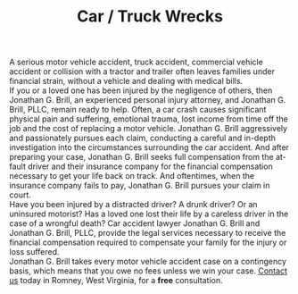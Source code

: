 ---
title: Car / Truck Wrecks
meta_description:
weight: 10
icon: car-burst
hide_from_subnav: false
description: >
  When a crash turns your life upside down, you need someone who understands what's really at stake. We help good people get back on their feet and back to the life they love - fighting insurance companies who try to push you around or pressure you into settling for less.
lead:
body: >-
  A serious motor vehicle accident, truck accident, commercial vehicle accident or collision with a tractor and trailer often leaves families under financial strain, without a vehicle and dealing with medical bills.


  If you or a loved one has been injured by the negligence of others, then Jonathan G. Brill, an experienced personal injury attorney, and Jonathan G. Brill, PLLC, remain ready to help. Often, a car crash causes significant physical pain and suffering, emotional trauma, lost income from time off the job and the cost of replacing a motor vehicle. Jonathan G. Brill aggressively and passionately pursues each claim, conducting a careful and in-depth investigation into the circumstances surrounding the car accident. And after preparing your case, Jonathan G. Brill seeks full compensation from the at-fault driver and their insurance company for the financial compensation necessary to get your life back on track. And oftentimes, when the insurance company fails to pay, Jonathan G. Brill pursues your claim in court.


  Have you been injured by a distracted driver? A drunk driver? Or an uninsured motorist? Has a loved one lost their life by a careless driver in the case of a wrongful death? Car accident lawyer Jonathan G. Brill and Jonathan G. Brill, PLLC, provide the legal services necessary to receive the financial compensation required to compensate your family for the injury or loss suffered.


  Jonathan G. Brill takes every motor vehicle accident case on a contingency basis, which means that you owe no fees unless we win your case. [Contact us](/contact-us) today in Romney, West Virginia, for a **free** consultation.
type: practice-areas
---